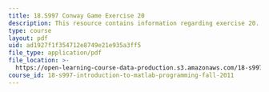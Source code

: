 ```yaml
---
title: 18.S997 Conway Game Exercise 20
description: This resource contains information regarding exercise 20.
type: course
layout: pdf
uid: ad1927f1f354712e8749e21e935a3ff5
file_type: application/pdf
file_location: >-
  https://open-learning-course-data-production.s3.amazonaws.com/18-s997-introduction-to-matlab-programming-fall-2011/ad1927f1f354712e8749e21e935a3ff5_MIT18_S997F11_Exercise_20.pdf
course_id: 18-s997-introduction-to-matlab-programming-fall-2011
---
```


